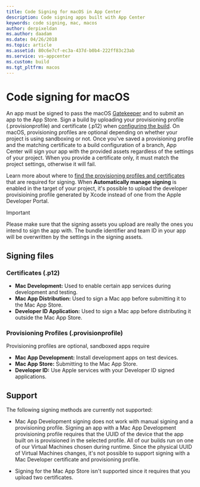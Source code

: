 ```yaml
---
title: Code Signing for macOS in App Center
description: Code signing apps built with App Center
keywords: code signing, mac, macos
author: derpixeldan
ms.author: daadam
ms.date: 04/26/2018
ms.topic: article
ms.assetid: 80c6e7cf-ec3a-437d-b0b4-222ff83c23ab
ms.service: vs-appcenter
ms.custom: build
ms.tgt_pltfrm: macos
---
```


# Code signing for macOS

An app must be signed to pass the macOS [Gatekeeper](https://support.apple.com/en-us/HT202491) and to submit an app to the App Store. Sign a build by uploading your provisioning profile (.provisionprofile) and certificate (.p12) when [configuring the build](first-build.md). On macOS, provisioning profiles are optional depending on whether your project is using sandboxing or not. Once you've saved a provisioning profile and the matching certificate to a build configuration of a branch, App Center will sign your app with the provided assets regardless of the settings of your project. When you provide a certificate only, it must match the project settings, otherwise it will fail.

Learn more about where to [find the provisioning profiles and certificates](~/build/macos/uploading-signing-files.md) that are required for signing. When **Automatically manage signing** is enabled in the target of your project, it's possible to upload the developer provisioining profile generated by Xcode instead of one from the Apple Developer Portal.

> [!IMPORTANT]
> Please make sure that the signing assets you upload are really the ones you intend to sign the app with. The bundle identifier and team ID in your app will be overwritten by the settings in the signing assets.

## Signing files

### Certificates (.p12)

- **Mac Development:** Used to enable certain app services during development and testing.
- **Mac App Distribution:** Used to sign a Mac app before submitting it to the Mac App Store.
- **Developer ID Application:** Used to sign a Mac app before distributing it outside the Mac App Store.

### Provisioning Profiles (.provisionprofile)
Provisioning profiles are optional, sandboxed apps require

- **Mac App Development:** Install development apps on test devices.
- **Mac App Store:** Submitting to the Mac App Store.
- **Developer ID:** Use Apple services with your Developer ID signed applications.

## Support
The following signing methods are currently not supported:

- Mac App Development signing does not work with manual signing and a provisioning profile. Signing an app with a Mac App Development provisioning profile requires that the UUID of the device that the app built on is provisioned in the selected profile. All of our builds run on one of our Virtual Machines chosen during runtime. Since the physical UUID of Virtual Machines changes, it's not possible to support signing with a Mac Developer certificate and provisioning profile.

- Signing for the Mac App Store isn't supported since it requires that you upload two certificates.
